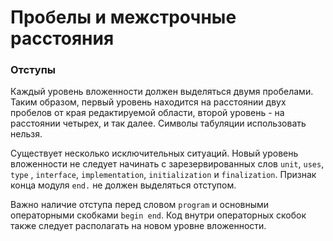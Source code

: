 # Пробелы и межстрочные расстояния

### Отступы

Каждый уровень вложенности должен выделяться двумя пробелами. Таким образом, первый уровень находится на расстоянии двух пробелов от края редактируемой области, второй уровень - на расстоянии четырех, и так далее. Символы табуляции использовать нельзя.

Существует несколько исключительных ситуаций. Новый уровень вложенности не следует начинать с зарезервированных слов `unit`, `uses`, `type` , `interface`, `implementation`, `initialization` и `finalization`. Признак конца модуля `end.` не должен выделяться отступом.

Важно наличие отступа перед словом `program` и основными операторными скобками `begin end`. Код внутри операторных  скобок также следует располагать на новом уровне вложенности.

